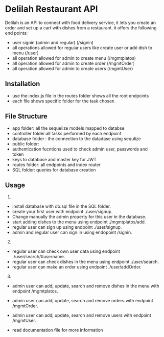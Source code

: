 # Delilah Restaurant API

Delilah is an API to connect with food delivery service, it lets you create an order and set up a cart with dishes from a restaurant.
it offers the following end points:
  * user signin (admin and regular) (/signin)
  * all operations allowed for regular users like create user or add dish to menu (/user)
  * all operation allowed for admin to create menu (/mgmtplatos)
  * all operation allowed for admin to create order (/mgmtOrder)
 * all operation allowed for admin to create users (/mgmtUser)

## Installation

* use the index.js file in the routes folder shows all the root endpoints
 * each file shows specific folder for the task chosen.

## File Structure

* app folder: all the sequelize models mapped to databse
* controller folder:all tasks performed by each endpoint
* database folder : the connection to the datadase using sequlize
* public folder: 
 * authentication fucntions used to check admin user, passwords and token
 * keys to database and master key for JWT
* routes folder: all endpoints and index router
* SQL folder: queries for database creation


## Usage
1.
 * install database with db.sql file in the SQL folder.
 * create your first user with endpoint ./user/signup.
 * Change manually the admin property for this user in the database.
 * start adding dishes to the menu using endpoint ./mgmtplatos/add.
 * regular user can sign up using endpoint ./user/signup.
 * admin and regular user can sign in using endopoint /signin.
2.
 * regular user can check own user data using endpoint ./user/search/#username.
 * regular user can check dishes in the menu using endpoint ./user/search.
 * regular user can make an order using endpoint ./user/addOrder.
3.
 * admin user can add, update, search and remove dishes in the menu with endpoint /mgmtplatos.
 * admin user can add, update, search and remove orders with endpoint /mgmtOrder.
 * admin user can add, update, search and remove users with endpoint /mgmtUser.

 * read documentation file for more information

